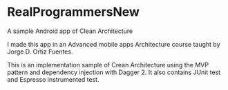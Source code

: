 # RealProgrammersNew
A sample Android app of Clean Architecture

I made this app in an Advanced mobile apps Architecture course taught by Jorge D. Ortiz Fuentes.

This is an implementation sample of Crean Architecture using the MVP pattern and dependency injection with Dagger 2.
It also contains JUnit test and Espresso instrumented test.
